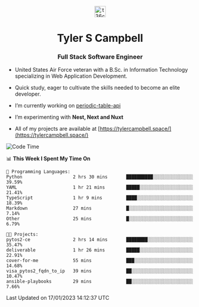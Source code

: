 <p align="center">
<a href="https://www.linkedin.com/in/t36campbell" target="blank"><img align="center" src="https://ik.imagekit.io/t36campbell/Portfolio/linkedin.png.original_m8bbGgPh6.png" alt="t36campbell" height="30" width="30" /></a>
</p>
<h1 align="center">Tyler S Campbell</h1>
<h3 align="center">Full Stack Software Engineer</h3>

* United States Air Force veteran with a B.Sc. in Information Technology specializing in Web Application Development. 

* Quick study, eager to cultivate the skills needed to become an elite developer.

* I’m currently working on [periodic-table-api](https://github.com/t36campbell/periodic-table-api)

* I’m experimenting with **Nest, Next and Nuxt**

* All of my projects are available at [https://tylercampbell.space/](https://tylercampbell.space/)

<!--START_SECTION:waka-->
![Code Time](http://img.shields.io/badge/Code%20Time-2%2C095%20hrs%2056%20mins-blue)

📊 **This Week I Spent My Time On** 

```text
💬 Programming Languages: 
Python                   2 hrs 30 mins       ██████████░░░░░░░░░░░░░░░   39.59% 
YAML                     1 hr 21 mins        █████░░░░░░░░░░░░░░░░░░░░   21.41% 
TypeScript               1 hr 9 mins         ████░░░░░░░░░░░░░░░░░░░░░   18.39% 
Markdown                 27 mins             █░░░░░░░░░░░░░░░░░░░░░░░░   7.14% 
Other                    25 mins             █░░░░░░░░░░░░░░░░░░░░░░░░   6.79%

🐱‍💻 Projects: 
pytos2-ce                2 hrs 14 mins       ████████░░░░░░░░░░░░░░░░░   35.47% 
deliverable              1 hr 26 mins        █████░░░░░░░░░░░░░░░░░░░░   22.91% 
cover-for-me             55 mins             ███░░░░░░░░░░░░░░░░░░░░░░   14.68% 
visa_pytos2_fqdn_to_ip   39 mins             ██░░░░░░░░░░░░░░░░░░░░░░░   10.47% 
ansible-playbooks        29 mins             ██░░░░░░░░░░░░░░░░░░░░░░░   7.66%

```


 Last Updated on 17/01/2023 14:12:37 UTC
<!--END_SECTION:waka-->
